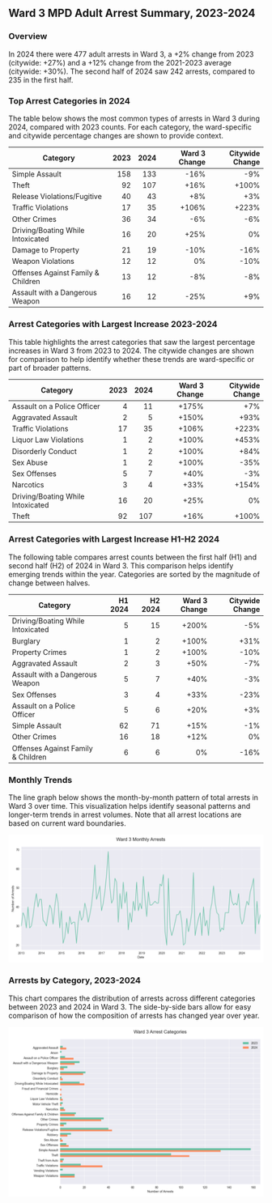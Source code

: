 ## Ward 3 MPD Adult Arrest Summary, 2023-2024

### Overview
In 2024 there were 477 adult arrests in Ward 3, a +2% change from 2023 (citywide: +27%) and a +12% change from the 2021-2023 average (citywide: +30%). The second half of 2024 saw 242 arrests, compared to 235 in the first half.

### Top Arrest Categories in 2024
The table below shows the most common types of arrests in Ward 3 during 2024, compared with 2023 counts. For each category, the ward-specific and citywide percentage changes are shown to provide context.

| Category | 2023 | 2024 | Ward 3 Change | Citywide Change |
|----------|------:|------:|---------:|----------------:|
| Simple Assault | 158 | 133 | -16% | -9% |
| Theft | 92 | 107 | +16% | +100% |
| Release Violations/Fugitive | 40 | 43 | +8% | +3% |
| Traffic Violations | 17 | 35 | +106% | +223% |
| Other Crimes | 36 | 34 | -6% | -6% |
| Driving/Boating While Intoxicated | 16 | 20 | +25% | 0% |
| Damage to Property | 21 | 19 | -10% | -16% |
| Weapon Violations | 12 | 12 | 0% | -10% |
| Offenses Against Family & Children | 13 | 12 | -8% | -8% |
| Assault with a Dangerous Weapon | 16 | 12 | -25% | +9% |

### Arrest Categories with Largest Increase 2023-2024
This table highlights the arrest categories that saw the largest percentage increases in Ward 3 from 2023 to 2024. The citywide changes are shown for comparison to help identify whether these trends are ward-specific or part of broader patterns.

| Category | 2023 | 2024 | Ward 3 Change | Citywide Change |
|----------|------:|------:|---------:|----------------:|
| Assault on a Police Officer | 4 | 11 | +175% | +7% |
| Aggravated Assault | 2 | 5 | +150% | +93% |
| Traffic Violations | 17 | 35 | +106% | +223% |
| Liquor Law Violations | 1 | 2 | +100% | +453% |
| Disorderly Conduct | 1 | 2 | +100% | +84% |
| Sex Abuse | 1 | 2 | +100% | -35% |
| Sex Offenses | 5 | 7 | +40% | -3% |
| Narcotics | 3 | 4 | +33% | +154% |
| Driving/Boating While Intoxicated | 16 | 20 | +25% | 0% |
| Theft | 92 | 107 | +16% | +100% |

### Arrest Categories with Largest Increase H1-H2 2024
The following table compares arrest counts between the first half (H1) and second half (H2) of 2024 in Ward 3. This comparison helps identify emerging trends within the year. Categories are sorted by the magnitude of change between halves.

| Category | H1 2024 | H2 2024 | Ward 3 Change | Citywide Change |
|----------|---------:|---------:|---------:|----------------:|
| Driving/Boating While Intoxicated | 5 | 15 | +200% | -5% |
| Burglary | 1 | 2 | +100% | +31% |
| Property Crimes | 1 | 2 | +100% | -10% |
| Aggravated Assault | 2 | 3 | +50% | -7% |
| Assault with a Dangerous Weapon | 5 | 7 | +40% | -3% |
| Sex Offenses | 3 | 4 | +33% | -23% |
| Assault on a Police Officer | 5 | 6 | +20% | +3% |
| Simple Assault | 62 | 71 | +15% | -1% |
| Other Crimes | 16 | 18 | +12% | 0% |
| Offenses Against Family & Children | 6 | 6 | 0% | -16% |

### Monthly Trends
The line graph below shows the month-by-month pattern of total arrests in Ward 3 over time. This visualization helps identify seasonal patterns and longer-term trends in arrest volumes. Note that all arrest locations are based on current ward boundaries.

![Monthly Arrest Trends](ward_3_monthly_trends.png)

### Arrests by Category, 2023-2024
This chart compares the distribution of arrests across different categories between 2023 and 2024 in Ward 3. The side-by-side bars allow for easy comparison of how the composition of arrests has changed year over year.

![Arrests by category](ward_3_categories.png)
